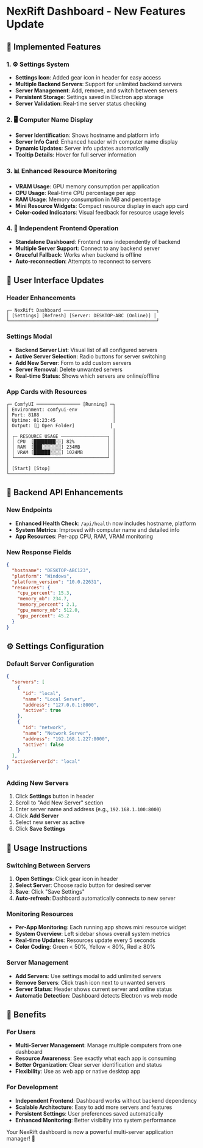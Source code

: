 # NexRift Dashboard - New Features Update

## 🎯 **Implemented Features**

### 1. **⚙️ Settings System**
- **Settings Icon**: Added gear icon in header for easy access
- **Multiple Backend Servers**: Support for unlimited backend servers
- **Server Management**: Add, remove, and switch between servers
- **Persistent Storage**: Settings saved in Electron app storage
- **Server Validation**: Real-time server status checking

### 2. **🖥️ Computer Name Display**
- **Server Identification**: Shows hostname and platform info
- **Server Info Card**: Enhanced header with computer name display
- **Dynamic Updates**: Server info updates automatically
- **Tooltip Details**: Hover for full server information

### 3. **📊 Enhanced Resource Monitoring**
- **VRAM Usage**: GPU memory consumption per application
- **CPU Usage**: Real-time CPU percentage per app
- **RAM Usage**: Memory consumption in MB and percentage
- **Mini Resource Widgets**: Compact resource display in each app card
- **Color-coded Indicators**: Visual feedback for resource usage levels

### 4. **🔄 Independent Frontend Operation**
- **Standalone Dashboard**: Frontend runs independently of backend
- **Multiple Server Support**: Connect to any backend server
- **Graceful Fallback**: Works when backend is offline
- **Auto-reconnection**: Attempts to reconnect to servers

## 📱 **User Interface Updates**

### **Header Enhancements**
```
┌─ NexRift Dashboard ──────────────────────────────────┐
│ [Settings] [Refresh] [Server: DESKTOP-ABC (Online)] │
└──────────────────────────────────────────────────────┘
```

### **Settings Modal**
- **Backend Server List**: Visual list of all configured servers
- **Active Server Selection**: Radio buttons for server switching
- **Add New Server**: Form to add custom servers
- **Server Removal**: Delete unwanted servers
- **Real-time Status**: Shows which servers are online/offline

### **App Cards with Resources**
```
┌─ ComfyUI ──────────────── [Running] ─┐
│ Environment: comfyui-env             │
│ Port: 8188                           │
│ Uptime: 01:23:45                     │
│ Output: [📁 Open Folder]             │
│                                      │
│ ┌─ RESOURCE USAGE ─────────────────┐ │
│ │ CPU  [████████░░] 82%            │ │
│ │ RAM  [███░░░░░░░] 234MB          │ │
│ │ VRAM [██████░░░░] 1024MB         │ │
│ └──────────────────────────────────┘ │
│                                      │
│ [Start] [Stop]                       │
└──────────────────────────────────────┘
```

## 🔧 **Backend API Enhancements**

### **New Endpoints**
- **Enhanced Health Check**: `/api/health` now includes hostname, platform
- **System Metrics**: Improved with computer name and detailed info
- **App Resources**: Per-app CPU, RAM, VRAM monitoring

### **New Response Fields**
```json
{
  "hostname": "DESKTOP-ABC123",
  "platform": "Windows",
  "platform_version": "10.0.22631",
  "resources": {
    "cpu_percent": 15.3,
    "memory_mb": 234.7,
    "memory_percent": 2.1,
    "gpu_memory_mb": 512.0,
    "gpu_percent": 45.2
  }
}
```

## ⚙️ **Settings Configuration**

### **Default Server Configuration**
```json
{
  "servers": [
    {
      "id": "local",
      "name": "Local Server", 
      "address": "127.0.0.1:8000",
      "active": true
    },
    {
      "id": "network",
      "name": "Network Server",
      "address": "192.168.1.227:8000", 
      "active": false
    }
  ],
  "activeServerId": "local"
}
```

### **Adding New Servers**
1. Click **Settings** button in header
2. Scroll to "Add New Server" section
3. Enter server name and address (e.g., `192.168.1.100:8000`)
4. Click **Add Server**
5. Select new server as active
6. Click **Save Settings**

## 🚀 **Usage Instructions**

### **Switching Between Servers**
1. **Open Settings**: Click gear icon in header
2. **Select Server**: Choose radio button for desired server
3. **Save**: Click "Save Settings"
4. **Auto-refresh**: Dashboard automatically connects to new server

### **Monitoring Resources**
- **Per-App Monitoring**: Each running app shows mini resource widget
- **System Overview**: Left sidebar shows overall system metrics
- **Real-time Updates**: Resources update every 5 seconds
- **Color Coding**: Green < 50%, Yellow < 80%, Red ≥ 80%

### **Server Management**
- **Add Servers**: Use settings modal to add unlimited servers
- **Remove Servers**: Click trash icon next to unwanted servers
- **Server Status**: Header shows current server and online status
- **Automatic Detection**: Dashboard detects Electron vs web mode

## 🎯 **Benefits**

### **For Users**
- **Multi-Server Management**: Manage multiple computers from one dashboard
- **Resource Awareness**: See exactly what each app is consuming
- **Better Organization**: Clear server identification and status
- **Flexibility**: Use as web app or native desktop app

### **For Development**
- **Independent Frontend**: Dashboard works without backend dependency
- **Scalable Architecture**: Easy to add more servers and features
- **Persistent Settings**: User preferences saved automatically
- **Enhanced Monitoring**: Better visibility into system performance

Your NexRift dashboard is now a powerful multi-server application manager! 🎉